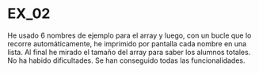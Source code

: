 # EX_02

He usado 6 nombres de ejemplo para el array y luego, con un bucle que lo recorre automáticamente, he imprimido por pantalla cada nombre en una lista. Al final he mirado el tamaño del array para saber los alumnos totales.
No ha habido dificultades.
Se han conseguido todas las funcionalidades.